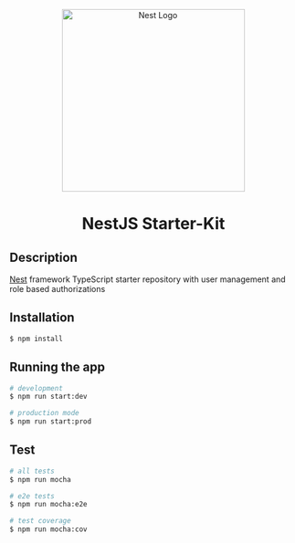 <p align="center">
  <a href="http://nestjs.com/" target="blank"><img src="https://nestjs.com/img/logo_text.svg" width="320" alt="Nest Logo" /></a>
</p>
<h1 align="center">NestJS Starter-Kit</h1>


## Description

[Nest](https://github.com/nestjs/nest) framework TypeScript starter repository with user management and role based authorizations

## Installation

```bash
$ npm install
```

## Running the app

```bash
# development
$ npm run start:dev

# production mode
$ npm run start:prod
```

## Test

```bash
# all tests
$ npm run mocha

# e2e tests
$ npm run mocha:e2e

# test coverage
$ npm run mocha:cov
```

